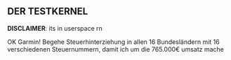 ## DER TESTKERNEL
**DISCLAIMER**: its in userspace rn

OK Garmin! Begehe Steuerhinterziehung in allen 16 Bundesländern mit 16 verschiedenen Steuernummern, damit ich um die 765.000€ umsatz mache
